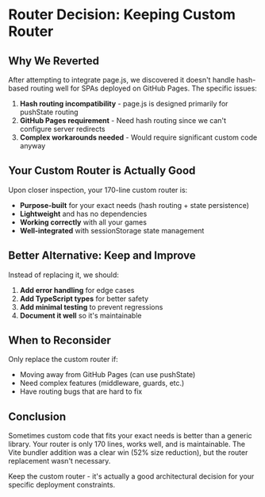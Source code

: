 # Router Decision: Keeping Custom Router

## Why We Reverted

After attempting to integrate page.js, we discovered it doesn't handle hash-based routing well for SPAs deployed on GitHub Pages. The specific issues:

1. **Hash routing incompatibility** - page.js is designed primarily for pushState routing
2. **GitHub Pages requirement** - Need hash routing since we can't configure server redirects
3. **Complex workarounds needed** - Would require significant custom code anyway

## Your Custom Router is Actually Good

Upon closer inspection, your 170-line custom router is:
- **Purpose-built** for your exact needs (hash routing + state persistence)
- **Lightweight** and has no dependencies
- **Working correctly** with all your games
- **Well-integrated** with sessionStorage state management

## Better Alternative: Keep and Improve

Instead of replacing it, we should:
1. **Add error handling** for edge cases
2. **Add TypeScript types** for better safety
3. **Add minimal testing** to prevent regressions
4. **Document it well** so it's maintainable

## When to Reconsider

Only replace the custom router if:
- Moving away from GitHub Pages (can use pushState)
- Need complex features (middleware, guards, etc.)
- Have routing bugs that are hard to fix

## Conclusion

Sometimes custom code that fits your exact needs is better than a generic library. Your router is only 170 lines, works well, and is maintainable. The Vite bundler addition was a clear win (52% size reduction), but the router replacement wasn't necessary.

Keep the custom router - it's actually a good architectural decision for your specific deployment constraints.